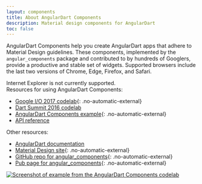```yaml
---
layout: components
title: About AngularDart Components
description: Material design components for AngularDart
toc: false
---
```


AngularDart Components help you create AngularDart apps that
adhere to Material Design guidelines.
These components, implemented by the `angular_components` package and
contributed to by hundreds of Googlers,
provide a productive and stable set of widgets.
Supported browsers include the last two versions of
Chrome, Edge, Firefox, and Safari.

<aside class="alert-info alert">
Internet Explorer is not currently supported.
</aside>

<div class="row">
<div class="col-md-6" markdown="1">
Resources for using AngularDart Components:

* [Google I/O 2017 codelab](https://codelabs.developers.google.com/codelabs/your-first-angulardart-web-app/){: .no-automatic-external}
* [Dart Summit 2016 codelab](/codelabs/angular_components)
* [AngularDart Components example](https://dart-lang.github.io/angular_components_example/){: .no-automatic-external}
* [API reference](/components/api)
</div>
<div class="col-md-6" markdown="1">
Other resources:

* [AngularDart documentation](/angular)
* [Material Design site](https://www.material.io){: .no-automatic-external}
* [GitHub repo for angular_components](https://github.com/dart-lang/angular_components){: .no-automatic-external}
* [Pub page for angular_components](https://pub.dartlang.org/packages/angular_components){: .no-automatic-external}
</div>
</div>

<div>
<a href="/codelabs/angular_components">
<img src="/codelabs/angular_components/images/app-final.png"
  class="centered"
  alt="Screenshot of example from the AngularDart Components codelab">
</a>
</div>
